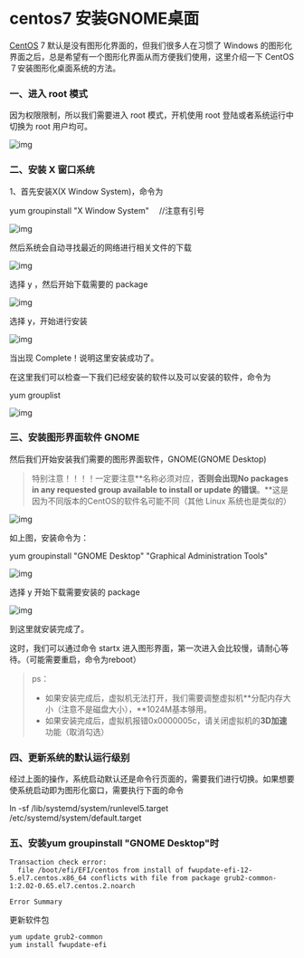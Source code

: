# centos7 安装GNOME桌面

[CentOS](https://www.linuxidc.com/topicnews.aspx?tid=14) 7 默认是没有图形化界面的，但我们很多人在习惯了 Windows 的图形化界面之后，总是希望有一个图形化界面从而方便我们使用，这里介绍一下 CentOS７安装图形化桌面系统的方法。

### 一、进入 root 模式

因为权限限制，所以我们需要进入 root 模式，开机使用 root 登陆或者系统运行中切换为 root 用户均可。

![img](https://www.linuxidc.com/upload/2018_04/180422080385831.png)

### 二、安装  X 窗口系统

1、首先安装X(X Window System)，命令为

yum groupinstall "X Window System" 　//注意有引号

![img](https://www.linuxidc.com/upload/2018_04/180422080385832.png)

 然后系统会自动寻找最近的网络进行相关文件的下载

![img](https://www.linuxidc.com/upload/2018_04/180422080385833.png)

选择 y ，然后开始下载需要的 package

![img](https://www.linuxidc.com/upload/2018_04/180422080385834.png)

选择 y，开始进行安装

![img](https://www.linuxidc.com/upload/2018_04/180422080385835.png)

当出现 Complete！说明这里安装成功了。

在这里我们可以检查一下我们已经安装的软件以及可以安装的软件，命令为

yum grouplist

![img](https://www.linuxidc.com/upload/2018_04/180422080385836.png)

### 三、安装图形界面软件 GNOME

然后我们开始安装我们需要的图形界面软件，GNOME(GNOME Desktop)

> 特别注意！！！！一定要注意**名称必须对应，**否则会出现No packages in any requested group available to install or update 的错误**。**这是因为不同版本的CentOS的软件名可能不同（其他 Linux 系统也是类似的）

![img](https://www.linuxidc.com/upload/2018_04/180422080385837.png)

 如上图，安装命令为：

yum groupinstall "GNOME Desktop" "Graphical Administration Tools"

![img](https://www.linuxidc.com/upload/2018_04/180422080385838.png)

 选择 y 开始下载需要安装的 package

![img](https://www.linuxidc.com/upload/2018_04/180422080385839.png)

到这里就安装完成了。

这时，我们可以通过命令 startx 进入图形界面，第一次进入会比较慢，请耐心等待。（可能需要重启，命令为reboot）

> ps：
>
> - 如果安装完成后，虚拟机无法打开，我们需要调整虚拟机**分配内存大小（注意不是磁盘大小），**1024M基本够用。
> - 如果安装完成后，虚拟机报错0x0000005c，请关闭虚拟机的**3D加速**功能（取消勾选）

### 四、更新系统的默认运行级别

经过上面的操作，系统启动默认还是命令行页面的，需要我们进行切换。如果想要使系统启动即为图形化窗口，需要执行下面的命令

ln -sf /lib/systemd/system/runlevel5.target /etc/systemd/system/default.target



### 五、安装yum groupinstall "GNOME Desktop"时

```
Transaction check error:
  file /boot/efi/EFI/centos from install of fwupdate-efi-12-5.el7.centos.x86_64 conflicts with file from package grub2-common-1:2.02-0.65.el7.centos.2.noarch

Error Summary
```

更新软件包 

```
yum update grub2-common
yum install fwupdate-efi
```